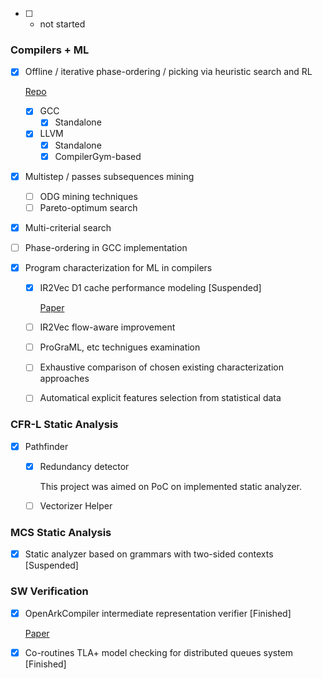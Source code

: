 - [ ] - not started

### Compilers + ML


- [x] Offline / iterative phase-ordering / picking via heuristic search and RL

  [Repo](http://crm.ics.org.ru/uploads/crmissues/crm_2023_01/58_zavodskikh.pdf "Repo")
  - [x] GCC
    - [x] Standalone
  - [x] LLVM
    - [x] Standalone
    - [x] CompilerGym-based
    
 - [x] Multistep / passes subsequences mining
    - [ ] ODG mining techniques
    - [ ] Pareto-optimum search
   
 - [x] Multi-criterial search
    
 - [ ] Phase-ordering in GCC implementation
 
 - [x] Program characterization for ML in compilers
   - [x] IR2Vec D1 cache performance modeling [Suspended]
     
     [Paper](http://crm.ics.org.ru/uploads/crmissues/crm_2023_01/58_zavodskikh.pdf "Paper_ICS_2023")
   - [ ] IR2Vec flow-aware improvement
   - [ ] ProGraML, etc technigues examination
   - [ ] Exhaustive comparison of chosen existing characterization approaches
   - [ ] Automatical explicit features selection from statistical data

### CFR-L Static Analysis
 - [x] Pathfinder
    - [x] Redundancy detector
      
      This project was aimed on PoC on implemented static analyzer. 
    - [ ] Vectorizer Helper

### MCS Static Analysis
 - [x] Static analyzer based on grammars with two-sided contexts [Suspended]


### SW Verification
 - [x] OpenArkCompiler intermediate representation verifier [Finished]
    
    [Paper](https://mipt.ru/upload/medialibrary/974/03.pdf "Paper_Verifier_Pass")
    
 - [x] Co-routines TLA+ model checking for distributed queues system [Finished]
